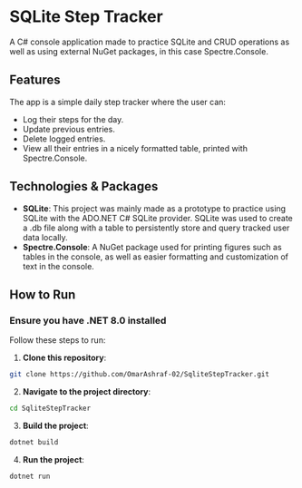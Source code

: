 # SQLite Step Tracker

A C# console application made to practice SQLite and CRUD operations as well as using external NuGet packages, in this case Spectre.Console.

## Features

The app is a simple daily step tracker where the user can:

- Log their steps for the day.
- Update previous entries.
- Delete logged entries.
- View all their entries in a nicely formatted table, printed with Spectre.Console.

## Technologies & Packages

- **SQLite**: This project was mainly made as a prototype to practice using SQLite with the ADO.NET C# SQLite provider. SQLite was used to create a .db file along with a table to persistently store and query tracked user data locally.
- **Spectre.Console**: A NuGet package used for printing figures such as tables in the console, as well as easier formatting and customization of text in the console.

## How to Run

### Ensure you have .NET 8.0 installed

Follow these steps to run:

1. **Clone this repository**:

```bash
git clone https://github.com/OmarAshraf-02/SqliteStepTracker.git
```

2. **Navigate to the project directory**:

```bash
cd SqliteStepTracker
```

3. **Build the project**:

```bash
dotnet build
```

4. **Run the project**:

```bash
dotnet run
```
